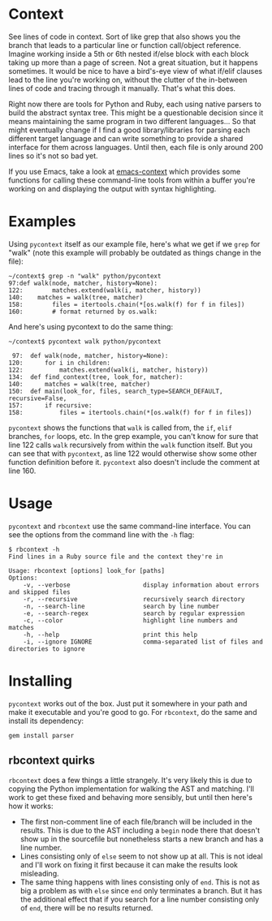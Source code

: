 # Context

See lines of code in context.  Sort of like grep that also shows you the branch that leads to a particular line or function call/object reference.  Imagine working inside a 5th or 6th nested if/else block with each block taking up more than a page of screen.  Not a great situation, but it happens sometimes.  It would be nice to have a bird's-eye view of what if/elif clauses lead to the line you're working on, without the clutter of the in-between lines of code and tracing through it manually.  That's what this does.

Right now there are tools for Python and Ruby, each using native parsers to build the abstract syntax tree.  This might be a questionable decision since it means maintaining the same program in two different languages... So that might eventually change if I find a good library/libraries for parsing each different target language and can write something to provide a shared interface for them across languages.  Until then, each file is only around 200 lines so it's not so bad yet.

If you use Emacs, take a look at [emacs-context](https://github.com/danielhones/emacs-context) which provides some functions for calling these command-line tools from within a buffer you're working on and displaying the output with syntax highlighting.


# Examples

Using `pycontext` itself as our example file, here's what we get if we `grep` for "walk" (note this example will probably be outdated as things change in the file):

```
~/context$ grep -n "walk" python/pycontext 
97:def walk(node, matcher, history=None):
122:        matches.extend(walk(i, matcher, history))
140:    matches = walk(tree, matcher)
158:        files = itertools.chain(*[os.walk(f) for f in files])
160:        # format returned by os.walk:
```

And here's using pycontext to do the same thing:

```
~/context$ pycontext walk python/pycontext 

 97:  def walk(node, matcher, history=None):
120:      for i in children:
122:          matches.extend(walk(i, matcher, history))
134:  def find_context(tree, look_for, matcher):
140:      matches = walk(tree, matcher)
150:  def main(look_for, files, search_type=SEARCH_DEFAULT, recursive=False,
157:      if recursive:
158:          files = itertools.chain(*[os.walk(f) for f in files])
```

`pycontext` shows the functions that `walk` is called from, the `if`, `elif` branches, `for` loops, etc.  In the grep example, you can't know for sure that line 122 calls `walk` recursively from within the `walk` function itself.  But you can see that with `pycontext`, as line 122 would otherwise show some other function definition before it.  `pycontext` also doesn't include the comment at line 160.


# Usage

`pycontext` and `rbcontext` use the same command-line interface.  You can see the options from the command line with the `-h` flag:

```
$ rbcontext -h
Find lines in a Ruby source file and the context they're in

Usage: rbcontext [options] look_for [paths]
Options:
    -v, --verbose                    display information about errors and skipped files
    -r, --recursive                  recursively search directory
    -n, --search-line                search by line number
    -e, --search-regex               search by regular expression
    -c, --color                      highlight line numbers and matches
    -h, --help                       print this help
    -i, --ignore IGNORE              comma-separated list of files and directories to ignore
```


# Installing

`pycontext` works out of the box.  Just put it somewhere in your path and make it executable and you're good to go.  For
`rbcontext`, do the same and install its dependency:

`gem install parser`


## rbcontext quirks

`rbcontext` does a few things a little strangely.  It's very likely this is due to copying the Python implementation for walking the AST and matching.  I'll work to get these fixed and behaving more sensibly, but until then here's how it works:

- The first non-comment line of each file/branch will be included in the results.  This is due to the AST including a `begin` node there that doesn't show up in the sourcefile but nonetheless starts a new branch and has a line number.
- Lines consisting only of `else` seem to not show up at all.  This is not ideal and I'll work on fixing it first because it can make the results look misleading.
- The same thing happens with lines consisting only of `end`.  This is not as big a problem as with `else` since `end` only terminates a branch.  But it has the additional effect that if you search for a line number consisting only of `end`, there will be no results returned.
